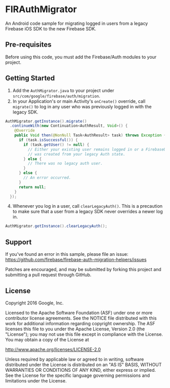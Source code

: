 FIRAuthMigrator
===============

An Android code sample for migrating logged in users from a legacy Firebase iOS
SDK to the new Firebase SDK.

Pre-requisites
--------------
Before using this code, you must add the Firebase/Auth modules to your project.

Getting Started
---------------
1. Add the `AuthMigrator.java` to your project under
   `src/com/google/firebase/auth/migration`.
3. In your Application's or main Activity's `onCreate()` override,
   call `migrate()` to log in any user who was previously logged in with the
   legacy SDK.
```java
AuthMigrator.getInstance().migrate()
  .continueWith(new Continuation<AuthResult, Void>() {
    @Override
    public Void then(@NonNull Task<AuthResult> task) throws Exception {
      if (task.isSuccessful()) {
        if (task.getUser() != null) {
          // Either your existing user remains logged in or a FirebaseUser
          // was created from your legacy Auth state.
        } else {
          // There was no legacy auth user.
        }
      } else {
        // An error occurred.
      }
      return null;
    }
  });
```
4. Whenever you log in a user, call `clearLegacyAuth()`. This is a precaution
   to make sure that a user from a legacy SDK never overrides a newer log in.
```java
AuthMigrator.getInstance().clearLegacyAuth();
```

Support
-------
If you've found an error in this sample, please file an issue:
https://github.com/firebase/firebase-auth-migration-helpers/issues

Patches are encouraged, and may be submitted by forking this project and
submitting a pull request through GitHub.

License
-------

Copyright 2016 Google, Inc.

Licensed to the Apache Software Foundation (ASF) under one or more contributor
license agreements.  See the NOTICE file distributed with this work for
additional information regarding copyright ownership.  The ASF licenses this
file to you under the Apache License, Version 2.0 (the "License"); you may not
use this file except in compliance with the License.  You may obtain a copy of
the License at

  http://www.apache.org/licenses/LICENSE-2.0

Unless required by applicable law or agreed to in writing, software
distributed under the License is distributed on an "AS IS" BASIS, WITHOUT
WARRANTIES OR CONDITIONS OF ANY KIND, either express or implied.  See the
License for the specific language governing permissions and limitations under
the License.